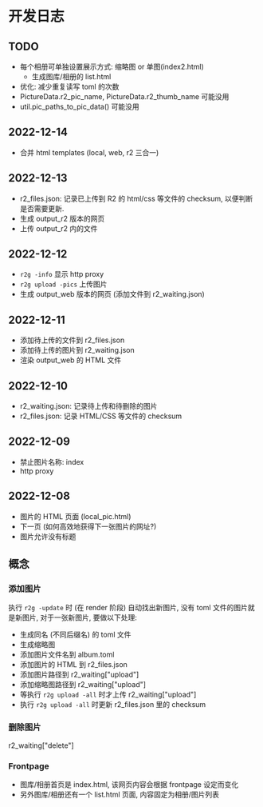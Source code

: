 # 开发日志

## TODO

- 每个相册可单独设置展示方式: 缩略图 or 单图(index2.html)
  - 生成图库/相册的 list.html
- 优化: 减少重复读写 toml 的次数
- PictureData.r2_pic_name, PictureData.r2_thumb_name 可能没用
- util.pic_paths_to_pic_data() 可能没用

## 2022-12-14

- 合并 html templates (local, web, r2 三合一)

## 2022-12-13

- r2_files.json:
  记录已上传到 R2 的 html/css 等文件的 checksum, 以便判断是否需要更新.
- 生成 output_r2 版本的网页
- 上传 output_r2 内的文件

## 2022-12-12

- `r2g -info` 显示 http proxy
- `r2g upload -pics` 上传图片
- 生成 output_web 版本的网页 (添加文件到 r2_waiting.json)

## 2022-12-11

- 添加待上传的文件到 r2_files.json
- 添加待上传的图片到 r2_waiting.json
- 渲染 output_web 的 HTML 文件

## 2022-12-10

- r2_waiting.json: 记录待上传和待删除的图片
- r2_files.json: 记录 HTML/CSS 等文件的 checksum

## 2022-12-09

- 禁止图片名称: index
- http proxy

## 2022-12-08

- 图片的 HTML 页面 (local_pic.html)
- 下一页 (如何高效地获得下一张图片的网址?)
- 图片允许没有标题

## 概念

### 添加图片

执行 `r2g -update` 时 (在 render 阶段) 自动找出新图片,
没有 toml 文件的图片就是新图片, 对于一张新图片, 要做以下处理:

- 生成同名 (不同后缀名) 的 toml 文件
- 生成缩略图
- 添加图片文件名到 album.toml
- 添加图片的 HTML 到 r2_files.json
- 添加图片路径到 r2_waiting["upload"]
- 添加缩略图路径到 r2_waiting["upload"]
- 等执行 `r2g upload -all` 时才上传 r2_waiting["upload"]
- 执行 `r2g upload -all` 时更新 r2_files.json 里的 checksum

### 删除图片

r2_waiting["delete"]

### Frontpage

- 图库/相册首页是 index.html, 该网页内容会根据 frontpage 设定而变化
- 另外图库/相册还有一个 list.html 页面, 内容固定为相册/图片列表

